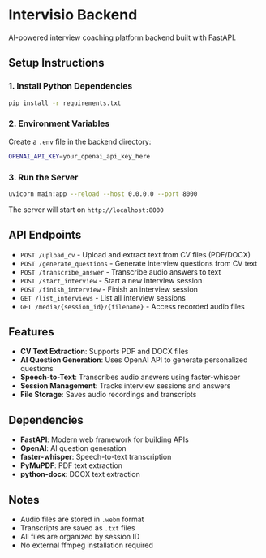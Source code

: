 # Intervisio Backend

AI-powered interview coaching platform backend built with FastAPI.

## Setup Instructions

### 1. Install Python Dependencies

```bash
pip install -r requirements.txt
```

### 2. Environment Variables

Create a `.env` file in the backend directory:

```bash
OPENAI_API_KEY=your_openai_api_key_here
```

### 3. Run the Server

```bash
uvicorn main:app --reload --host 0.0.0.0 --port 8000
```

The server will start on `http://localhost:8000`

## API Endpoints

- `POST /upload_cv` - Upload and extract text from CV files (PDF/DOCX)
- `POST /generate_questions` - Generate interview questions from CV text
- `POST /transcribe_answer` - Transcribe audio answers to text
- `POST /start_interview` - Start a new interview session
- `POST /finish_interview` - Finish an interview session
- `GET /list_interviews` - List all interview sessions
- `GET /media/{session_id}/{filename}` - Access recorded audio files

## Features

- **CV Text Extraction**: Supports PDF and DOCX files
- **AI Question Generation**: Uses OpenAI API to generate personalized questions
- **Speech-to-Text**: Transcribes audio answers using faster-whisper
- **Session Management**: Tracks interview sessions and answers
- **File Storage**: Saves audio recordings and transcripts

## Dependencies

- **FastAPI**: Modern web framework for building APIs
- **OpenAI**: AI question generation
- **faster-whisper**: Speech-to-text transcription
- **PyMuPDF**: PDF text extraction
- **python-docx**: DOCX text extraction

## Notes

- Audio files are stored in `.webm` format
- Transcripts are saved as `.txt` files
- All files are organized by session ID
- No external ffmpeg installation required 